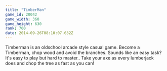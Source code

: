 ```yaml
---
title: "TimberMan"
game_id: 20042
game_width: 360
game_height: 630
rank: 700
date: 2014-09-26T08:10:07.632Z
---
```

Timberman is an oldschool arcade style casual game. Become a Timberman, chop wood and avoid the branches. Sounds like an easy task? It's easy to play but hard to master..
Take your axe as every lumberjack does and chop the tree as fast as you can!
